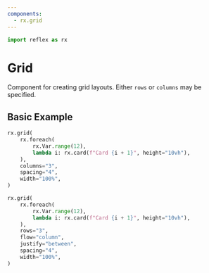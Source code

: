 ```yaml
---
components:
  - rx.grid
---
```


```python exec
import reflex as rx
```

# Grid

Component for creating grid layouts. Either `rows` or `columns` may be specified.

## Basic Example

```python demo
rx.grid(
    rx.foreach(
        rx.Var.range(12),
        lambda i: rx.card(f"Card {i + 1}", height="10vh"),
    ),
    columns="3",
    spacing="4",
    width="100%",
)
```

```python demo
rx.grid(
    rx.foreach(
        rx.Var.range(12),
        lambda i: rx.card(f"Card {i + 1}", height="10vh"),
    ),
    rows="3",
    flow="column",
    justify="between",
    spacing="4",
    width="100%",
)
```
